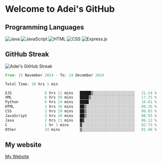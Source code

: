 # Welcome to Adei's GitHub

## Programming Languages
![Java](https://img.shields.io/badge/Java-007396?style=flat-square&logo=java&logoColor=white)
![JavaScript](https://img.shields.io/badge/JavaScript-F7DF1E?style=flat-square&logo=javascript&logoColor=black)
![HTML](https://img.shields.io/badge/HTML-E34F26?style=flat-square&logo=html5&logoColor=white)
![CSS](https://img.shields.io/badge/CSS-1572B6?style=flat-square&logo=css3&logoColor=white)
![Express.js](https://img.shields.io/badge/Express.js-000000?style=flat-square&logo=express&logoColor=white)


## GitHub Streak
![Adei's GitHub Streak](https://github-readme-streak-stats.herokuapp.com/?user=AdeiTamayo&hide_border=true)

<!--START_SECTION:waka-->

```rust
From: 15 November 2024 - To: 24 December 2024

Total Time: 38 hrs 1 min

EJS               8 hrs 11 mins   █████▒░░░░░░░░░░░░░░░░░░░   21.24 %
XML               6 hrs 50 mins   ████▒░░░░░░░░░░░░░░░░░░░░   17.75 %
Python            6 hrs 24 mins   ████░░░░░░░░░░░░░░░░░░░░░   16.61 %
HTML              3 hrs 36 mins   ██▒░░░░░░░░░░░░░░░░░░░░░░   09.35 %
CSS               3 hrs 29 mins   ██▒░░░░░░░░░░░░░░░░░░░░░░   09.03 %
JavaScript        3 hrs 26 mins   ██▒░░░░░░░░░░░░░░░░░░░░░░   08.93 %
Java              2 hrs 21 mins   █▓░░░░░░░░░░░░░░░░░░░░░░░   06.12 %
C                 1 hr 3 mins     ▓░░░░░░░░░░░░░░░░░░░░░░░░   02.73 %
Other             34 mins         ▒░░░░░░░░░░░░░░░░░░░░░░░░   01.48 %
```

<!--END_SECTION:waka-->

## My website
[My Website](https://adei.eus)


